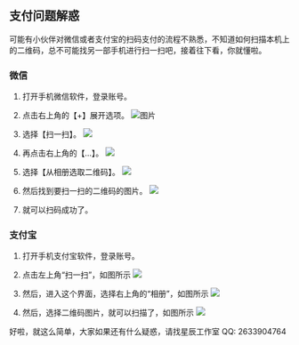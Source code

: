 ## 支付问题解惑

可能有小伙伴对微信或者支付宝的扫码支付的流程不熟悉，不知道如何扫描本机上的二维码，总不可能找另一部手机进行扫一扫吧，接着往下看，你就懂啦。

### 微信

1. 打开手机微信软件，登录账号。

2. 点击右上角的【+】展开选项。
![图片](https://imgsa.baidu.com/exp/w=480/sign=99317b062b7f9e2f70351c002f32e962/91529822720e0cf3ef70871b0646f21fbf09aa4f.jpg)

3. 选择【扫一扫】。
![](https://imgsa.baidu.com/exp/w=480/sign=df03509bdd1373f0f53f6e97940e4b8b/a08b87d6277f9e2f0948d5e81330e924b999f3d5.jpg)

4. 再点击右上角的【…】。
![](https://imgsa.baidu.com/exp/w=480/sign=2c9d9e00fb03918fd7d13cc2613f264b/359b033b5bb5c9ea5a74ca03d939b6003bf3b34f.jpg)

5. 选择【从相册选取二维码】。
![](https://imgsa.baidu.com/exp/w=480/sign=1aea8420fb36afc30e0c3e6d8318eb85/4d086e061d950a7b1bad872406d162d9f3d3c9b2.jpg)

6. 然后找到要扫一扫的二维码的图片。
![](https://imgsa.baidu.com/exp/w=480/sign=78c3d8fbca5c1038247ecfca8210931c/8435e5dde71190efe7554a3ec21b9d16fcfa60a1.jpg)

7. 就可以扫码成功了。


### 支付宝

1. 打开手机支付宝软件，登录账号。

2. 点击左上角“扫一扫”，如图所示
![](https://imgsa.baidu.com/exp/w=480/sign=100c92ceb8de9c82a665f8875c8080d2/9345d688d43f879426963ed9d91b0ef41ad53adf.jpg)

3. 然后，进入这个界面，选择右上角的“相册”，如图所示
![](https://imgsa.baidu.com/exp/w=480/sign=63a262f8b30e7bec23da02e91f2fb9fa/d009b3de9c82d158961c2f468b0a19d8bd3e42ae.jpg)

4. 然后，选择二维码图片，就可以扫描了，如图所示
![](https://imgsa.baidu.com/exp/w=480/sign=ad12d4faf3dcd100cd9cf929428947be/d833c895d143ad4b47c6383789025aafa50f0658.jpg)

好啦，就这么简单，大家如果还有什么疑惑，请找星辰工作室 QQ: 2633904764